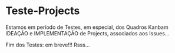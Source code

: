 # Teste-Projects

Estamos em período de Testes, em especial, dos Quadros Kanbam IDEAÇÃO e IMPLEMENTAÇÃO de Projects, associados aos Issues...

Fim dos Testes: em breve!!! Rsss...
